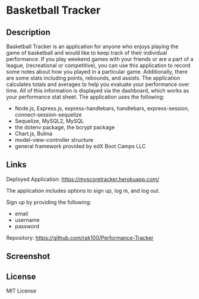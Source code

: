 # Basketball Tracker

## Description

Basketball Tracker is an application for anyone who enjoys playing the game of basketball and would like to keep track of their individual performance. If you play weekend games with your friends or are a part of a league, (recreational or competitive), you can use this application to record some notes about how you played in a particular game. Additionally, there are some stats including points, rebounds, and assists. The application calculates totals and averages to help you evaluate your performance over time. All of this information is displayed via the dashboard, which works as your performance stat sheet. The application uses the following: 

- Node.js, Express.js, express-handlebars, handlebars, express-session, connect-session-sequelize 
- Sequelize, MySQL2, MySQL 
- the dotenv package, the bcrypt package
- Chart.js, Bulma
- model-view-controller structure
- general framework provided by edX Boot Camps LLC

## Links

Deployed Application: https://myscoretracker.herokuapp.com/

The application includes options to sign up, log in, and log out.

Sign up by providing the following: 
- email
- username
- password

Repository: https://github.com/rak100/Performance-Tracker

## Screenshot

## License

MIT License